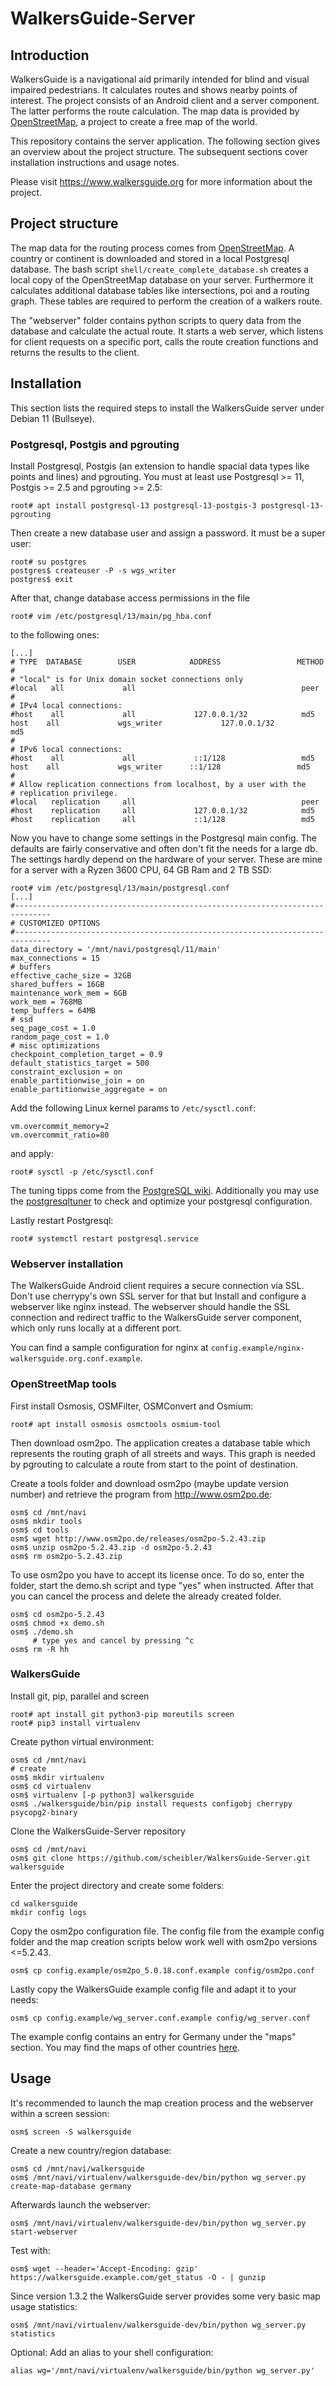 WalkersGuide-Server
===================



Introduction
------------

WalkersGuide is a navigational aid primarily intended for blind and visual impaired pedestrians. It
calculates routes and shows nearby points of interest.  The project consists of an Android client
and a server component. The latter performs the route calculation. The map data is provided by
[OpenStreetMap](https://www.openstreetmap.org), a project to create a free map of the world.

This repository contains the server application. The following section gives an overview about the
project structure. The subsequent sections cover installation instructions and usage notes.

Please visit https://www.walkersguide.org for more information about the project.



Project structure
-----------------

The map data for the routing process comes from [OpenStreetMap](http://openstreetmap.org). A country
or continent is downloaded and stored in a local Postgresql database. The bash script
`shell/create_complete_database.sh` creates a local copy of the OpenStreetMap database on your
server. Furthermore it calculates additional database tables like intersections, poi and a routing
graph. These tables are required to perform the creation of a walkers route.

The "webserver" folder contains python scripts to query data from the database and calculate the actual
route. It starts a web server, which listens for client requests on a specific port, calls the
route creation functions and returns the results to the client.



Installation
------------

This section lists the required steps to install the WalkersGuide server under Debian 11 (Bullseye).


### Postgresql, Postgis and pgrouting ###

Install Postgresql, Postgis (an extension to handle spacial data types like points and lines) and pgrouting.
You must at least use Postgresql >= 11, Postgis >= 2.5 and pgrouting >= 2.5:

```
root# apt install postgresql-13 postgresql-13-postgis-3 postgresql-13-pgrouting
```

Then create a new database user and assign a password. It must be a super user:

```
root# su postgres
postgres$ createuser -P -s wgs_writer
postgres$ exit
```

After that, change database access permissions in the file

```
root# vim /etc/postgresql/13/main/pg_hba.conf
```

to the following ones:

```
[...]
# TYPE  DATABASE        USER            ADDRESS                 METHOD
#
# "local" is for Unix domain socket connections only
#local   all             all                                     peer
#
# IPv4 local connections:
#host    all             all             127.0.0.1/32            md5
host    all             wgs_writer             127.0.0.1/32            md5
#
# IPv6 local connections:
#host    all             all             ::1/128                 md5
host    all             wgs_writer      ::1/128                 md5
#
# Allow replication connections from localhost, by a user with the
# replication privilege.
#local   replication     all                                     peer
#host    replication     all             127.0.0.1/32            md5
#host    replication     all             ::1/128                 md5
```

Now you have to change some settings in the Postgresql main config. The defaults are fairly
conservative and often don't fit the needs for a large db. The settings hardly depend on the
hardware of your server. These are mine for a server with a Ryzen 3600 CPU, 64 GB Ram and 2 TB SSD:

```
root# vim /etc/postgresql/13/main/postgresql.conf
[...]
#------------------------------------------------------------------------------
# CUSTOMIZED OPTIONS
#------------------------------------------------------------------------------
data_directory = '/mnt/navi/postgresql/11/main'
max_connections = 15
# buffers
effective_cache_size = 32GB
shared_buffers = 16GB
maintenance_work_mem = 6GB
work_mem = 768MB
temp_buffers = 64MB
# ssd
seq_page_cost = 1.0
random_page_cost = 1.0
# misc optimizations
checkpoint_completion_target = 0.9
default_statistics_target = 500
constraint_exclusion = on
enable_partitionwise_join = on
enable_partitionwise_aggregate = on
```

Add the following Linux kernel params to `/etc/sysctl.conf`:

```
vm.overcommit_memory=2
vm.overcommit_ratio=80
```

and apply:

```
root# sysctl -p /etc/sysctl.conf
```

The tuning tipps come from the [PostgreSQL
wiki](https://wiki.postgresql.org/wiki/Tuning_Your_PostgreSQL_Server). Additionally you may use the
[postgresqltuner](https://github.com/jfcoz/postgresqltuner) to check and optimize your postgresql configuration.

Lastly restart Postgresql:

```
root# systemctl restart postgresql.service
```


### Webserver installation ###

The WalkersGuide Android client requires a secure connection via SSL. Don't use
cherrypy's own SSL server for that but Install and configure a webserver like nginx instead. The
webserver should handle the SSL connection and redirect traffic to the WalkersGuide server
component, which only runs locally at a different port.

You can find a sample configuration for nginx at `config.example/nginx-walkersguide.org.conf.example`.


### OpenStreetMap tools ###

First install Osmosis, OSMFilter, OSMConvert and Osmium:

```
root# apt install osmosis osmctools osmium-tool
```

Then download osm2po. The application creates a database table which represents the routing graph of
all streets and ways. This graph is needed by pgrouting to calculate a route from start to the point
of destination.

Create a tools folder and download osm2po (maybe update version number) and retrieve the program
from http://www.osm2po.de:

```
osm$ cd /mnt/navi
osm$ mkdir tools
osm$ cd tools
osm$ wget http://www.osm2po.de/releases/osm2po-5.2.43.zip
osm$ unzip osm2po-5.2.43.zip -d osm2po-5.2.43
osm$ rm osm2po-5.2.43.zip
```

To use osm2po you have to  accept its license once. To do so, enter the folder, start the
demo.sh script and type "yes" when instructed. After that you can cancel the process and delete the
already created folder.

```
osm$ cd osm2po-5.2.43
osm$ chmod +x demo.sh
osm$ ./demo.sh
     # type yes and cancel by pressing ^c
osm$ rm -R hh
```


### WalkersGuide ###

Install git, pip, parallel and screen

```
root# apt install git python3-pip moreutils screen
root# pip3 install virtualenv
```

Create python virtual environment:

```
osm$ cd /mnt/navi
# create
osm$ mkdir virtualenv
osm$ cd virtualenv
osm$ virtualenv [-p python3] walkersguide
osm$ ./walkersguide/bin/pip install requests configobj cherrypy psycopg2-binary
```

Clone the WalkersGuide-Server repository

```
osm$ cd /mnt/navi
osm$ git clone https://github.com/scheibler/WalkersGuide-Server.git walkersguide
```

Enter the project directory and create some folders:

```
cd walkersguide
mkdir config logs
```

Copy the osm2po configuration file.  The config file from the example config
folder and the map creation scripts below work well with osm2po versions <=5.2.43.

```
osm$ cp config.example/osm2po_5.0.18.conf.example config/osm2po.conf
```

Lastly copy the WalkersGuide example config file and adapt it to your needs:

```
osm$ cp config.example/wg_server.conf.example config/wg_server.conf
```

The example config contains an entry for Germany under the "maps" section. You may find the maps of
other countries [here](http://download.geofabrik.de/).



Usage
-----

It's recommended to launch the map creation process and the webserver within a screen session:

```
osm$ screen -S walkersguide
```

Create a new country/region database:

```
osm$ cd /mnt/navi/walkersguide
osm$ /mnt/navi/virtualenv/walkersguide-dev/bin/python wg_server.py create-map-database germany
```

Afterwards launch the webserver:

```
osm$ /mnt/navi/virtualenv/walkersguide-dev/bin/python wg_server.py start-webserver
```

Test with:

```
osm$ wget --header='Accept-Encoding: gzip' https://walkersguide.example.com/get_status -O - | gunzip
```

Since version 1.3.2 the WalkersGuide server provides some very basic map usage statistics:

```
osm$ /mnt/navi/virtualenv/walkersguide-dev/bin/python wg_server.py statistics
```

Optional: Add an alias to your shell configuration:

```
alias wg='/mnt/navi/virtualenv/walkersguide/bin/python wg_server.py'
```

